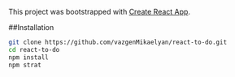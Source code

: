  This project was bootstrapped with [Create React App](https://github.com/facebook/create-react-app).

 ##Installation
```bash
git clone https://github.com/vazgenMikaelyan/react-to-do.git
cd react-to-do 
npm install
npm strat 
```
 
